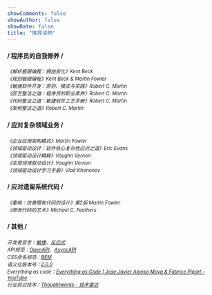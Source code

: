 ```yaml
---
showComments: false
showAuthor: false
showDate: false
title: "推荐读物"
---
```


#### / 程序员的自我修养 /
<em style="float:left;font-size: 0.8em;">《解析极限编程：拥抱变化》Kent Beck</em>\
<em style="float:left;font-size: 0.8em;">《规划极限编程》Kent Beck & Martin Fowler</em>\
<em style="float:left;font-size: 0.8em;">《敏捷软件开发：原则、模式与实践》Robert C. Martin</em>\
<em style="float:left;font-size: 0.8em;">《匠艺整洁之道：程序员的职业素养》Robert C. Martin</em>\
<em style="float:left;font-size: 0.8em;">《代码整洁之道：敏捷软件工艺手册》Robert C. Martin</em>\
<em style="float:left;font-size: 0.8em;">《架构整洁之道》Robert C. Martin</em>
<br>

#### / 应对复杂领域业务 /
<em style="float:left;font-size: 0.8em;">《企业应用架构模式》Martin Fowler</em>\
<em style="float:left;font-size: 0.8em;">《领域驱动设计：软件核心复杂性应对之道》Eric Evans</em>\
<em style="float:left;font-size: 0.8em;">《领域驱动设计精粹》Vaughn Vernon</em>\
<em style="float:left;font-size: 0.8em;">《实现领域驱动设计》Vaughn Vernon</em>\
<em style="float:left;font-size: 0.8em;">《领域驱动设计学习手册》Vlad Khononov</em>
<br>

#### / 应对遗留系统代码 /
<em style="float:left;font-size: 0.8em;">《重构：改善既有代码的设计》第2版 Martin Fowler</em>\
<em style="float:left;font-size: 0.8em;">《修改代码的艺术》Michael C. Feathers</em>
<br>

#### / 其他 /
<em style="float:left;font-size: 0.8em;">开发者宣言：[敏捷](https://agilemanifesto.org/iso/zhchs/manifesto.html)、[反应式](https://www.reactivemanifesto.org/zh-CN)</em>
\
<em style="float:left;font-size: 0.8em;">API规范：[OpenAPI](https://github.com/OAI/OpenAPI-Specification)、[AsyncAPI](https://github.com/asyncapi/spec)</em>
\
<em style="float:left;font-size: 0.8em;">CSS命名规范：[BEM](https://getbem.com/)</em>
\
<em style="float:left;font-size: 0.8em;">语义化版本号：[2.0.0](https://semver.org/lang/zh-CN/)</em>
\
<em style="float:left;font-size: 0.8em;">Everything as code：[Everything as Code | Jose Javier Alonso Moya & Fabrice Pipart - YouTube](https://www.youtube.com/watch?v=ZXYcy903VDg)</em>
\
<em style="float:left;font-size: 0.8em;">行业前沿技术：[Thoughtworks - 技术雷达](https://www.thoughtworks.com/zh-cn/radar)</em>


<!-- #### / Everything as code /
基础设施即代码（Infrastructure as Code）：[Ansible](https://github.com/ansible/ansible)、[Terraform](https://developer.hashicorp.com/terraform)、[Vagrant](https://developer.hashicorp.com/vagrant)
\
构建即代码（Build as code）：[Gradle](https://docs.gradle.org/current/dsl/)、[pnpm](https://pnpm.io/zh/workspaces)
\
配置即代码（Configuration as Code）：[Traefik](https://doc.traefik.io/traefik/reference/routing-configuration/dynamic-configuration-methods/)、[Dockerfile](https://docs.docker.com/reference/dockerfile/)、[Docker Compose](https://github.com/compose-spec/compose-spec/blob/main/spec.md)、[Kustomize](https://kubectl.docs.kubernetes.io/references/kustomize/)
\
图表即代码（Diagram as Code）：[Mermaid](https://mermaid.js.org/)、[Structurizr](https://structurizr.com/)
\
管道即代码（Pipeline as Code）：[Jenkins](https://www.jenkins.io/doc/book/pipeline/pipeline-as-code/)、[Argo Workflows](https://github.com/argoproj/argo-workflows)、[GitHub Actions](https://docs.github.com/zh/actions/writing-workflows/quickstart)
\
策略即代码（Policy as Code）：[OPA](https://www.openpolicyagent.org/docs)
\
可观测性即代码（Observability as Code）：[Grafana](https://grafana.com/docs/grafana/latest/observability-as-code/) -->